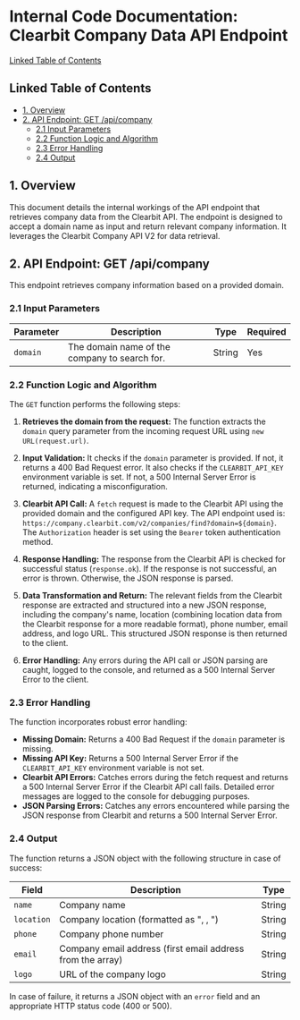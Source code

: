 # Internal Code Documentation: Clearbit Company Data API Endpoint

[Linked Table of Contents](#linked-table-of-contents)

## Linked Table of Contents

* [1. Overview](#1-overview)
* [2. API Endpoint: GET /api/company](#2-api-endpoint-get-api-company)
    * [2.1 Input Parameters](#21-input-parameters)
    * [2.2 Function Logic and Algorithm](#22-function-logic-and-algorithm)
    * [2.3 Error Handling](#23-error-handling)
    * [2.4 Output](#24-output)


## 1. Overview

This document details the internal workings of the API endpoint that retrieves company data from the Clearbit API.  The endpoint is designed to accept a domain name as input and return relevant company information.  It leverages the Clearbit Company API V2 for data retrieval.

## 2. API Endpoint: GET /api/company

This endpoint retrieves company information based on a provided domain.

### 2.1 Input Parameters

| Parameter | Description | Type | Required |
|---|---|---|---|
| `domain` | The domain name of the company to search for. | String | Yes |


### 2.2 Function Logic and Algorithm

The `GET` function performs the following steps:

1. **Retrieves the domain from the request:** The function extracts the `domain` query parameter from the incoming request URL using `new URL(request.url)`.

2. **Input Validation:** It checks if the `domain` parameter is provided. If not, it returns a 400 Bad Request error.  It also checks if the `CLEARBIT_API_KEY` environment variable is set.  If not, a 500 Internal Server Error is returned, indicating a misconfiguration.

3. **Clearbit API Call:**  A `fetch` request is made to the Clearbit API using the provided domain and the configured API key. The API endpoint used is: `https://company.clearbit.com/v2/companies/find?domain=${domain}`. The `Authorization` header is set using the `Bearer` token authentication method.

4. **Response Handling:** The response from the Clearbit API is checked for successful status (`response.ok`). If the response is not successful, an error is thrown.  Otherwise, the JSON response is parsed.

5. **Data Transformation and Return:** The relevant fields from the Clearbit response are extracted and structured into a new JSON response, including the company's name, location (combining location data from the Clearbit response for a more readable format), phone number, email address, and logo URL. This structured JSON response is then returned to the client.

6. **Error Handling:** Any errors during the API call or JSON parsing are caught, logged to the console, and returned as a 500 Internal Server Error to the client.


### 2.3 Error Handling

The function incorporates robust error handling:

* **Missing Domain:** Returns a 400 Bad Request if the `domain` parameter is missing.
* **Missing API Key:** Returns a 500 Internal Server Error if the `CLEARBIT_API_KEY` environment variable is not set.
* **Clearbit API Errors:** Catches errors during the fetch request and returns a 500 Internal Server Error if the Clearbit API call fails.  Detailed error messages are logged to the console for debugging purposes.
* **JSON Parsing Errors:** Catches any errors encountered while parsing the JSON response from Clearbit and returns a 500 Internal Server Error.


### 2.4 Output

The function returns a JSON object with the following structure in case of success:

| Field | Description | Type |
|---|---|---|
| `name` | Company name | String |
| `location` | Company location (formatted as ", , ") | String |
| `phone` | Company phone number | String |
| `email` | Company email address (first email address from the array) | String |
| `logo` | URL of the company logo | String |

In case of failure, it returns a JSON object with an `error` field and an appropriate HTTP status code (400 or 500).
